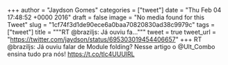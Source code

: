 
+++
author = "Jaydson Gomes"
categories = ["tweet"]
date = "Thu Feb 04 17:48:52 +0000 2016"
draft = false
image = "No media found for this Tweet"
slug = "1cf74f3d1de90ece6a0baa70820830ad38c9979c"
tags = ["tweet"]
title = """RT @braziljs: Já ouviu fa..."""
tweet = true
tweet_url = "https://twitter.com/jaydson/status/695303019454406657"
+++
RT @braziljs: Já ouviu falar de Module folding? Nesse artigo o @Ult_Combo ensina tudo pra nós! https://t.co/tlc4UUUlRL
